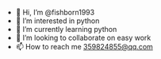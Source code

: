 - 👋 Hi, I’m @fishborn1993
- 👀 I’m interested in python
- 🌱 I’m currently learning python
- 💞️ I’m looking to collaborate on easy work
- 📫 How to reach me 359824855@qq.com

<!---
fishborn1993/fishborn1993 is a ✨ special ✨ repository because its `README.md` (this file) appears on your GitHub profile.
You can click the Preview link to take a look at your changes.
--->

